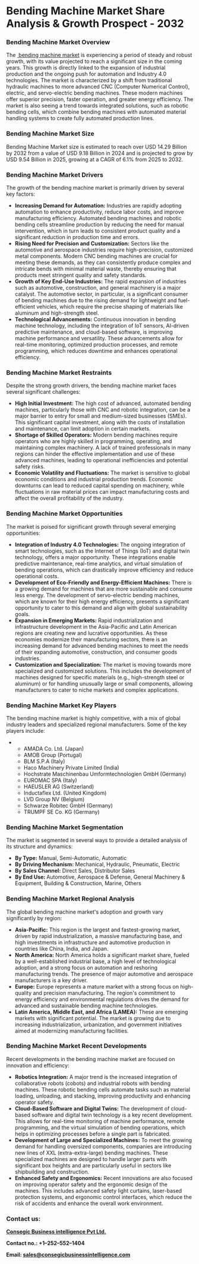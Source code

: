 # Bending Machine Market Share Analysis & Growth Prospect - 2032
<h3>Bending Machine Market Overview</h3>
The <a href="https://www.consegicbusinessintelligence.com/en/request-sample/3309"> bending machine market</a> is experiencing a period of steady and robust growth, with its value projected to reach a significant size in the coming years. This growth is directly linked to the expansion of industrial production and the ongoing push for automation and Industry 4.0 technologies. The market is characterized by a shift from traditional hydraulic machines to more advanced CNC (Computer Numerical Control), electric, and servo-electric bending machines. These modern machines offer superior precision, faster operation, and greater energy efficiency. The market is also seeing a trend towards integrated solutions, such as robotic bending cells, which combine bending machines with automated material handling systems to create fully automated production lines.
<h3 class="section-title">Bending Machine Market Size</h3>
Bending Machine Market size is estimated to reach over USD 14.29 Billion by 2032 from a value of USD 9.18 Billion in 2024 and is projected to grow by USD 9.54 Billion in 2025, growing at a CAGR of 6.1% from 2025 to 2032.
<h3>Bending Machine Market Drivers</h3>
The growth of the bending machine market is primarily driven by several key factors:
<ul>
 	<li><b>Increasing Demand for Automation:</b> Industries are rapidly adopting automation to enhance productivity, reduce labor costs, and improve manufacturing efficiency. Automated bending machines and robotic bending cells streamline production by reducing the need for manual intervention, which in turn leads to consistent product quality and a significant reduction in production time and errors.</li>
 	<li><b>Rising Need for Precision and Customization:</b> Sectors like the automotive and aerospace industries require high-precision, customized metal components. Modern CNC bending machines are crucial for meeting these demands, as they can consistently produce complex and intricate bends with minimal material waste, thereby ensuring that products meet stringent quality and safety standards.</li>
 	<li><b>Growth of Key End-Use Industries:</b> The rapid expansion of industries such as automotive, construction, and general machinery is a major catalyst. The automotive sector, in particular, is a significant consumer of bending machines due to the rising demand for lightweight and fuel-efficient vehicles, which require the precise shaping of materials like aluminum and high-strength steel.</li>
 	<li><b>Technological Advancements:</b> Continuous innovation in bending machine technology, including the integration of IoT sensors, AI-driven predictive maintenance, and cloud-based software, is improving machine performance and versatility. These advancements allow for real-time monitoring, optimized production processes, and remote programming, which reduces downtime and enhances operational efficiency.</li>
</ul>
<h3>Bending Machine Market Restraints</h3>
Despite the strong growth drivers, the bending machine market faces several significant challenges:
<ul>
 	<li><b>High Initial Investment:</b> The high cost of advanced, automated bending machines, particularly those with CNC and robotic integration, can be a major barrier to entry for small and medium-sized businesses (SMEs). This significant capital investment, along with the costs of installation and maintenance, can limit adoption in certain markets.</li>
 	<li><b>Shortage of Skilled Operators:</b> Modern bending machines require operators who are highly skilled in programming, operating, and maintaining complex machinery. A lack of trained professionals in many regions can hinder the effective implementation and use of these advanced machines, leading to operational inefficiencies and potential safety risks.</li>
 	<li><b>Economic Volatility and Fluctuations:</b> The market is sensitive to global economic conditions and industrial production trends. Economic downturns can lead to reduced capital spending on machinery, while fluctuations in raw material prices can impact manufacturing costs and affect the overall profitability of the industry.</li>
</ul>
<h3>Bending Machine Market Opportunities</h3>
The market is poised for significant growth through several emerging opportunities:
<ul>
 	<li><b>Integration of Industry 4.0 Technologies:</b> The ongoing integration of smart technologies, such as the Internet of Things (IoT) and digital twin technology, offers a major opportunity. These integrations enable predictive maintenance, real-time analytics, and virtual simulation of bending operations, which can drastically improve efficiency and reduce operational costs.</li>
 	<li><b>Development of Eco-Friendly and Energy-Efficient Machines:</b> There is a growing demand for machines that are more sustainable and consume less energy. The development of servo-electric bending machines, which are known for their high energy efficiency, presents a significant opportunity to cater to this demand and align with global sustainability goals.</li>
 	<li><b>Expansion in Emerging Markets:</b> Rapid industrialization and infrastructure development in the Asia-Pacific and Latin American regions are creating new and lucrative opportunities. As these economies modernize their manufacturing sectors, there is an increasing demand for advanced bending machines to meet the needs of their expanding automotive, construction, and consumer goods industries.</li>
 	<li><b>Customization and Specialization:</b> The market is moving towards more specialized and customized solutions. This includes the development of machines designed for specific materials (e.g., high-strength steel or aluminum) or for handling unusually large or small components, allowing manufacturers to cater to niche markets and complex applications.</li>
</ul>
<h3>Bending Machine Market Key Players</h3>
The bending machine market is highly competitive, with a mix of global industry leaders and specialized regional manufacturers. Some of the key players include:
<ul>
 	<li>
<ul>
 	<li>AMADA Co. Ltd. (Japan)</li>
 	<li>AMOB Group (Portugal)</li>
 	<li>BLM S.P.A (Italy)</li>
 	<li>Haco Machinery Private Limited (India)</li>
 	<li>Hochstrate Maschinenbau Umformtechnologien GmbH (Germany)</li>
 	<li>EUROMAC SPA (Italy)</li>
 	<li>HAEUSLER AG (Switzerland)</li>
 	<li>Inductaflex Ltd. (United Kingdom)</li>
 	<li>LVD Group NV (Belgium)</li>
 	<li>Schwarze Robitec GmbH (Germany)</li>
 	<li>TRUMPF SE Co. KG (Germany)</li>
</ul>
</li>
</ul>
<h3>Bending Machine Market Segmentation</h3>
The market is segmented in several ways to provide a detailed analysis of its structure and dynamics:
<ul>
 	<li><strong><b>By Type</b></strong><strong><b>:</b></strong> Manual, Semi-Automatic, Automatic</li>
 	<li><strong><b>By Driving Mechanism</b></strong><strong><b>:</b></strong> Mechanical, Hydraulic, Pneumatic, Electric</li>
 	<li><strong><b>By Sales Channel</b></strong><strong><b>:</b></strong> Direct Sales, Distributor Sales</li>
 	<li><strong><b>By End Use</b></strong><strong><b>: </b></strong>Automotive, Aerospace &amp; Defense, General Machinery &amp; Equipment, Building &amp; Construction, Marine, Others</li>
</ul>
<h3>Bending Machine Market Regional Analysis</h3>
The global bending machine market's adoption and growth vary significantly by region:
<ul>
 	<li><b>Asia-Pacific:</b> This region is the largest and fastest-growing market, driven by rapid industrialization, a massive manufacturing base, and high investments in infrastructure and automotive production in countries like China, India, and Japan.</li>
 	<li><b>North America:</b> North America holds a significant market share, fueled by a well-established industrial base, a high level of technological adoption, and a strong focus on automation and reshoring manufacturing trends. The presence of major automotive and aerospace manufacturers is a key driver.</li>
 	<li><b>Europe:</b> Europe represents a mature market with a strong focus on high-quality and precision manufacturing. The region's commitment to energy efficiency and environmental regulations drives the demand for advanced and sustainable bending machine technologies.</li>
 	<li><b>Latin America, Middle East, and Africa (LAMEA):</b> These are emerging markets with significant potential. The market is growing due to increasing industrialization, urbanization, and government initiatives aimed at modernizing manufacturing facilities.</li>
</ul>
<h3>Bending Machine Market Recent Developments</h3>
Recent developments in the bending machine market are focused on innovation and efficiency:
<ul>
 	<li><b>Robotics Integration:</b> A major trend is the increased integration of collaborative robots (cobots) and industrial robots with bending machines. These robotic bending cells automate tasks such as material loading, unloading, and stacking, improving productivity and enhancing operator safety.</li>
 	<li><b>Cloud-Based Software and Digital Twins:</b> The development of cloud-based software and digital twin technology is a key recent development. This allows for real-time monitoring of machine performance, remote programming, and the virtual simulation of bending operations, which helps in optimizing processes before a single part is fabricated.</li>
 	<li><b>Development of Large and Specialized Machines:</b> To meet the growing demand for handling oversized components, companies are introducing new lines of XXL (extra-extra-large) bending machines. These specialized machines are designed to handle larger parts with significant box heights and are particularly useful in sectors like shipbuilding and construction.</li>
 	<li><b>Enhanced Safety and Ergonomics:</b> Recent innovations are also focused on improving operator safety and the ergonomic design of the machines. This includes advanced safety light curtains, laser-based protection systems, and ergonomic control interfaces, which reduce the risk of accidents and enhance the overall work environment.</li>
</ul>
<h3><strong><b>Contact us:</b></strong></h3>
<a href="https://www.consegicbusinessintelligence.com/"><strong><u><b>Consegic Business intelligence Pvt Ltd.</b></u></strong></a>

<strong><b>Contact no.: +1–252–552–1404</b></strong>

<strong><b>Email: </b></strong><a href="mailto:sales@consegicbusinessintelligence.com"><strong><u><b>sales@consegicbusinessintelligence.com</b></u></strong></a>
</div>
